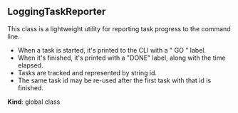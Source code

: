 <a name="LoggingTaskReporter"></a>

## LoggingTaskReporter

This class is a lightweight utility for reporting task progress to the
command line.

- When a task is started, it's printed to the CLI with a " GO " label.
- When it's finished, it's printed with a "DONE" label, along with the time
  elapsed.
- Tasks are tracked and represented by string id.
- The same task id may be re-used after the first task with that id is
  finished.

**Kind**: global class
